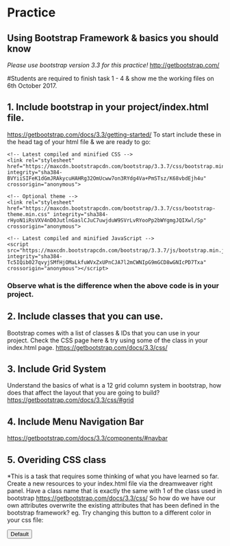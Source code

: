 # Practice
## Using Bootstrap Framework & basics you should know
*Please use bootstrap version 3.3 for this practice!*
http://getbootstrap.com/

#Students are required to finish task 1 - 4 & show me the working files on 6th October 2017.

## 1. Include bootstrap in your project/index.html file.
https://getbootstrap.com/docs/3.3/getting-started/
To start include these in the head tag of your html file & we are ready to go:
```
<!-- Latest compiled and minified CSS -->
<link rel="stylesheet" href="https://maxcdn.bootstrapcdn.com/bootstrap/3.3.7/css/bootstrap.min.css" integrity="sha384-BVYiiSIFeK1dGmJRAkycuHAHRg32OmUcww7on3RYdg4Va+PmSTsz/K68vbdEjh4u" crossorigin="anonymous">

<!-- Optional theme -->
<link rel="stylesheet" href="https://maxcdn.bootstrapcdn.com/bootstrap/3.3.7/css/bootstrap-theme.min.css" integrity="sha384-rHyoN1iRsVXV4nD0JutlnGaslCJuC7uwjduW9SVrLvRYooPp2bWYgmgJQIXwl/Sp" crossorigin="anonymous">

<!-- Latest compiled and minified JavaScript -->
<script src="https://maxcdn.bootstrapcdn.com/bootstrap/3.3.7/js/bootstrap.min.js" integrity="sha384-Tc5IQib027qvyjSMfHjOMaLkfuWVxZxUPnCJA7l2mCWNIpG9mGCD8wGNIcPD7Txa" crossorigin="anonymous"></script>
```
### Observe what is the difference when the above code is in your project.

## 2. Include classes that you can use.
Bootstrap comes with a list of classes & IDs that you can use in your project.
Check the CSS page here & try using some of the class in your index.html page.
https://getbootstrap.com/docs/3.3/css/

## 3. Include Grid System
Understand the basics of what is a 12 grid column system in bootstrap, how does that affect the layout that you are going to build?
https://getbootstrap.com/docs/3.3/css/#grid


## 4. Include Menu Navigation Bar
https://getbootstrap.com/docs/3.3/components/#navbar

## 5. Overiding CSS class
*This is a task that requires some thinking of what you have learned so far.
Create a new resources to your index.html file via the dreamweaver right panel.
Have a class name that is exactly the same with 1 of the class used in bootstrap https://getbootstrap.com/docs/3.3/css/
So how do we have our own attributes overwrite the existing attributes that has been defined in the bootstrap framework?
eg. 
Try changing this button to a different color in your css file:
<!-- Standard button -->
<button type="button" class="btn btn-default">Default</button>
